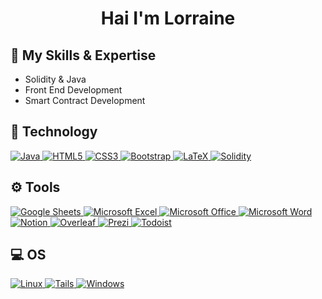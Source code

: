<h1 align="center">Hai I'm Lorraine</h1>

## 🤍 My Skills & Expertise
- Solidity & Java
- Front End Development
- Smart Contract Development

## 📩 Technology
<p align="left"> <a href="#">
<img alt="Java" src="https://img.shields.io/badge/java-%23ED8B00.svg?&style=for-the-badge&logo=java&logoColor=white"/>
<img alt="HTML5" src="https://img.shields.io/badge/html5%20-%23E34F26.svg?&style=for-the-badge&logo=html5&logoColor=white"/>
<img alt="CSS3" src="https://img.shields.io/badge/css3%20-%231572B6.svg?&style=for-the-badge&logo=css3&logoColor=white"/>
<img alt="Bootstrap" src="https://img.shields.io/badge/bootstrap%20-%23563D7C.svg?&style=for-the-badge&logo=bootstrap&logoColor=white"/>
<img alt="LaTeX" src="https://img.shields.io/badge/latex%20-%23008080.svg?&style=for-the-badge&logo=latex&logoColor=white"/>
<img alt="Solidity" src="https://img.shields.io/badge/Solidity-e6e6e6?style=for-the-badge&logo=solidity&logoColor=black"/>
</a></p>

## ⚙️ Tools
<p align="left"> <a href="$">
<img alt="Google Sheets" src="https://img.shields.io/badge/Google%20Sheets-34A853?style=for-the-badge&logo=google-sheets&logoColor=white"/>
<img alt="Microsoft Excel" src="https://img.shields.io/badge/Microsoft_Excel-217346?style=for-the-badge&logo=microsoft-excel&logoColor=white"/>
<img alt="Microsoft Office" src="https://img.shields.io/badge/Microsoft_Office-D83B01?style=for-the-badge&logo=microsoft-office&logoColor=white"/>
<img alt="Microsoft Word" src="https://img.shields.io/badge/Microsoft_Word-2B579A?style=for-the-badge&logo=microsoft-word&logoColor=white"/>
<img alt="Notion" src="https://img.shields.io/badge/Notion-000000?style=for-the-badge&logo=notion&logoColor=white"/>
<img alt="Overleaf" src="https://img.shields.io/badge/Overleaf-47A141?style=for-the-badge&logo=Overleaf&logoColor=white"/>
<img alt="Prezi" src="https://img.shields.io/badge/Prezi-3181FF?style=for-the-badge&logo=prezi&logoColor=white"/>
<img alt="Todoist" src="https://img.shields.io/badge/Todoist-E44332?style=for-the-badge&logo=todoist&logoColor=white"/>
</a></p>

## 💻 OS
<p align="left"> <a href="#">
<img alt="Linux" src="https://img.shields.io/badge/Linux-FCC624?style=for-the-badge&logo=linux&logoColor=black"/>
<img alt="Tails" src="https://img.shields.io/badge/Tails%20-56347C?&style=for-the-badge&logo=tails&logoColor=white"/>
<img alt="Windows" src="https://img.shields.io/badge/Windows-0078D6?style=for-the-badge&logo=windows&logoColor=white"/>
</a></p>

<!---
lor7331/lor7331 is a ✨ special ✨ repository because its `README.md` (this file) appears on your GitHub profile.
You can click the Preview link to take a look at your changes.
--->
